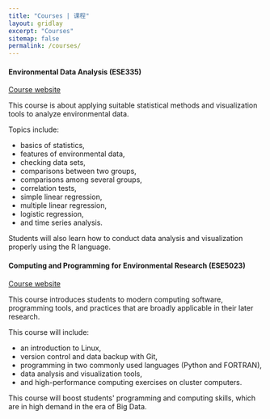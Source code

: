 ```yaml
---
title: "Courses | 课程"
layout: gridlay
excerpt: "Courses"
sitemap: false
permalink: /courses/
---
```


#### Environmental Data Analysis (ESE335)

[Course website](https://zhu-group.github.io/ese335) 

This course is about applying suitable statistical methods and visualization tools to analyze environmental data. 
  
Topics include:  
  * basics of statistics,   
  * features of environmental data,   
  * checking data sets,   
  * comparisons between two groups,   
  * comparisons among several groups,   
  * correlation tests,   
  * simple linear regression,   
  * multiple linear regression,   
  * logistic regression,   
  * and time series analysis.   
  
Students will also learn how to conduct data analysis and visualization properly using the R language.   


#### Computing and Programming for Environmental Research (ESE5023)

[Course website](https://zhu-group.github.io/ese5023)  

This course introduces students to modern computing software, programming tools, and practices that are broadly applicable in their later research.   

This course will include:  
  * an introduction to Linux,   
  * version control and data backup with Git,   
  * programming in two commonly used languages (Python and FORTRAN),   
  * data analysis and visualization tools,   
  * and high-performance computing exercises on cluster computers.   

This course will boost students' programming and computing skills, which are in high demand in the era of Big Data.
  